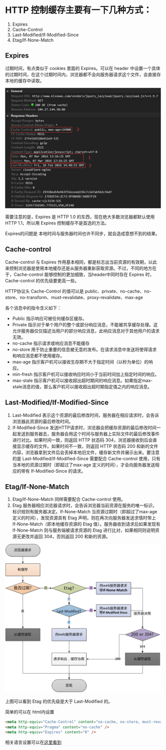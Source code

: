 # HTTP 控制缓存主要有一下几种方式：
  1. Expires
  2. Cache-Control
  3. Last-Modified/If-Modified-Since
  4. Etag/If-None-Match

## Expires

过期时间，有点类似于 cookies 里面的 Expires。可以在 header 中设置一个具体的过期时间，在这个过期时间内，浏览器都不会向服务器请求这个文件，会直接存本地的缓存中读取。

![cache](../images/cache.png)

需要注意的是，Expires 是 HTTP 1.0 的东西，现在绝大多数浏览器都默认使用 HTTP 1.1，所以用 Expires 控制缓存不是首选的方法。

Expires的问题是 本地时间与服务器时间也许不同步，就会造成意想不到的结果。

## Cache-control

Cache-control 与 Expires 作用基本相同，都是标志出当前资源的有效期，以此来控制浏览器是使用本地缓存还是从服务器重新获取资源。不过，不同的地方在于，Cache-control 能够控制的更加细致，当header中同时存在 Expires 时，Cache-control 的优先级要更高一些。

HTTP协议头 Cache-Control 的值可以是 public、private、no-cache、no-store、no-transform、must-revalidate、proxy-revalidate、max-age

各个消息中的指令含义如下：
  - Public 指示响应可被任何缓存区缓存。
  - Private 指示对于单个用户的整个或部分响应消息，不能被共享缓存处理。这允许服务器仅仅描述当用户的部分响应消息，此响应消息对于其他用户的请求无效。
  - no-cache 指示请求或响应消息不能缓存
  - no-store 用于防止重要的信息被无意的发布。在请求消息中发送将使得请求和响应消息都不使用缓存。
  - max-age 指示客户机可以接收生存期不大于指定时间（以秒为单位）的响应。
  - min-fresh 指示客户机可以接收响应时间小于当前时间加上指定时间的响应。
  - max-stale 指示客户机可以接收超出超时期间的响应消息。如果指定max-stale消息的值，那么客户机可以接收超出超时期指定值之内的响应消息。

## Last-Modified/If-Modified-Since
  1. Last-Modified 表示这个资源的最后修改时间，服务器在相应请求时，会告诉浏览器此资源的最后修改时间。
  2. If-Modified-Since 发送HTTP请求时，浏览器会把缓存资源的最后修改时间一起发送到服务器去，服务器会用这个时间与服务器上实际文件的最后修改事件进行对比。如果时间一致，则返回 HTTP 状态码 304，浏览器接收到后会直接显示缓存的文件。如果时间不一致，则返回 HTTP 状态码 200 和新的文件内容，浏览器拿到文件后会丢掉本地旧文件，缓存新文件并展示出来。要注意的是 Last-Modified/If-Modified-Since 需要配合 Cache-control 使用，只有当本地的资源过期时（即超过了max-age 定义的时间），才会向服务器发送相应的带有 If-Modified-Since 的请求。

## Etag/If-None-Match
  1. Etag/If-None-Match 同样需要配合 Cache-control 使用。
  2. Etag 服务器相应浏览器请求时，会告诉浏览器当前资源在服务的唯一标识，标识规则有服务器决定。If-None-Match 当资源过期时（即超过了max-age 定义的时间），发现资源具有 Etag 声明，则在再次向服务器发送求情时带上 If-None-Match（即本地缓存资源的 Etag 值）。服务器收到请求后如果发现有 If-None-Match 则与服务端被请求资源的 Etag 进行比对，如果相同则说明资源无更改并返回 304，否则返回 200 和新的资源。

![cache](../images/priority.png)

上图可以看到 Etag 的优先级是大于 Last-Modified 的。

简单的可以在 html内设置
```html
<meta http-equiv="Cache-Control" content="no-cache, no-store, must-revalidate" />
<meta http-equiv="Pragma" content="no-cache" />
<meta http-equiv="Expires" content="0" />
```
相关语言设置可以在[这里看到](http://stackoverflow.com/questions/49547/making-sure-a-web-page-is-not-cached-across-all-browsers)
